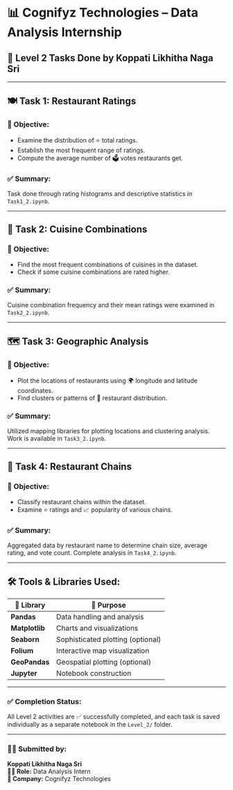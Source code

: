 # 📊 Cognifyz Technologies – Data Analysis Internship  
## 💼 Level 2 Tasks Done by Koppati Likhitha Naga Sri

---

## 🍽️ Task 1: Restaurant Ratings

### 🎯 Objective:
- Examine the distribution of ⭐ total ratings.
- Establish the most frequent range of ratings.
- Compute the average number of 🗳️ votes restaurants get.

### ✅ Summary:
Task done through rating histograms and descriptive statistics in `Task1_2.ipynb`.

---

## 🍱 Task 2: Cuisine Combinations

### 🎯 Objective:
- Find the most frequent combinations of cuisines in the dataset.
- Check if some cuisine combinations are rated higher.

### ✅ Summary:
Cuisine combination frequency and their mean ratings were examined in `Task2_2.ipynb`.

---

## 🗺️ Task 3: Geographic Analysis

### 🎯 Objective:
- Plot the locations of restaurants using 🌍 longitude and latitude coordinates.
- Find clusters or patterns of 🧭 restaurant distribution.

### ✅ Summary:
Utilized mapping libraries for plotting locations and clustering analysis. Work is available in `Task3_2.ipynb`.

---

## 🍔 Task 4: Restaurant Chains

### 🎯 Objective:
- Classify restaurant chains within the dataset.
- Examine ⭐ ratings and 📈 popularity of various chains.

### ✅ Summary:
Aggregated data by restaurant name to determine chain size, average rating, and vote count. Complete analysis in `Task4_2.ipynb`.

---

## 🛠️ Tools & Libraries Used:

| 🧰 Library       | 📝 Purpose                          |
|------------------|------------------------------------|
| **Pandas**       | Data handling and analysis         |
| **Matplotlib**   | Charts and visualizations          |
| **Seaborn**      | Sophisticated plotting (optional)  |
| **Folium**       | Interactive map visualization      |
| **GeoPandas**    | Geospatial plotting (optional)     |
| **Jupyter**      | Notebook construction              |

---

### ✅ Completion Status:
All Level 2 activities are ✅ successfully completed, and each task is saved individually as a separate notebook in the `Level_2/` folder.

---

### 🙋‍♀️ Submitted by:
**Koppati Likhitha Naga Sri**  
**👩‍💻 Role:** Data Analysis Intern  
**🏢 Company:** Cognifyz Technologies

